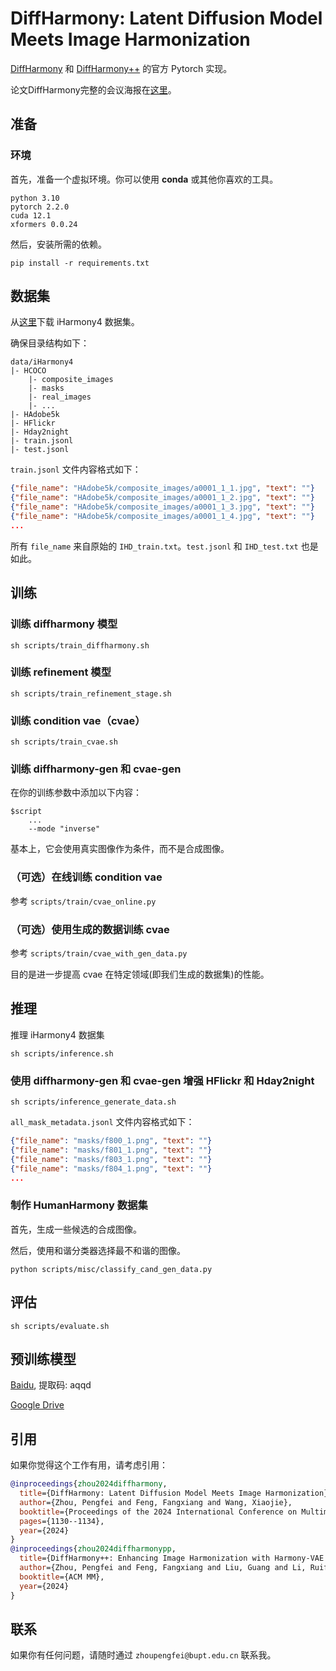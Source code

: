 # DiffHarmony: Latent Diffusion Model Meets Image Harmonization

[DiffHarmony](https://arxiv.org/abs/2404.06139) 和 [DiffHarmony++](https://dl.acm.org/doi/10.1145/3664647.3681466) 的官方 Pytorch 实现。

论文DiffHarmony完整的会议海报在[这里](./assets/poster.pdf)。

## 准备

### 环境

首先，准备一个虚拟环境。你可以使用 **conda** 或其他你喜欢的工具。
```shell
python 3.10
pytorch 2.2.0
cuda 12.1
xformers 0.0.24
```

然后，安装所需的依赖。
```shell
pip install -r requirements.txt
```

## 数据集

从[这里](https://github.com/bcmi/Image-Harmonization-Dataset-iHarmony4)下载 iHarmony4 数据集。

确保目录结构如下：
```shell
data/iHarmony4
|- HCOCO
    |- composite_images
    |- masks
    |- real_images
    |- ...
|- HAdobe5k
|- HFlickr
|- Hday2night
|- train.jsonl
|- test.jsonl
```

`train.jsonl` 文件内容格式如下：
```json
{"file_name": "HAdobe5k/composite_images/a0001_1_1.jpg", "text": ""}
{"file_name": "HAdobe5k/composite_images/a0001_1_2.jpg", "text": ""}
{"file_name": "HAdobe5k/composite_images/a0001_1_3.jpg", "text": ""}
{"file_name": "HAdobe5k/composite_images/a0001_1_4.jpg", "text": ""}
...
```
所有 `file_name` 来自原始的 `IHD_train.txt`。`test.jsonl` 和 `IHD_test.txt` 也是如此。

## 训练
### 训练 diffharmony 模型
```shell
sh scripts/train_diffharmony.sh
```

### 训练 refinement 模型
```shell
sh scripts/train_refinement_stage.sh
```

### 训练 condition vae（cvae）
```shell
sh scripts/train_cvae.sh
```

### 训练 diffharmony-gen 和 cvae-gen
在你的训练参数中添加以下内容：
```shell
$script
    ...
    --mode "inverse"
```
基本上，它会使用真实图像作为条件，而不是合成图像。

### （可选）在线训练 condition vae
参考 `scripts/train/cvae_online.py`

### （可选）使用生成的数据训练 cvae
参考 `scripts/train/cvae_with_gen_data.py`

目的是进一步提高 cvae 在特定领域(即我们生成的数据集)的性能。

## 推理
推理 iHarmony4 数据集
```shell
sh scripts/inference.sh
```

### 使用 diffharmony-gen 和 cvae-gen 增强 HFlickr 和 Hday2night
```shell
sh scripts/inference_generate_data.sh
```
`all_mask_metadata.jsonl` 文件内容格式如下：
```json
{"file_name": "masks/f800_1.png", "text": ""}
{"file_name": "masks/f801_1.png", "text": ""}
{"file_name": "masks/f803_1.png", "text": ""}
{"file_name": "masks/f804_1.png", "text": ""}
...
```

### 制作 HumanHarmony 数据集
首先，生成一些候选的合成图像。

然后，使用和谐分类器选择最不和谐的图像。
```shell
python scripts/misc/classify_cand_gen_data.py
```

## 评估
```shell
sh scripts/evaluate.sh
```

## 预训练模型
[Baidu](https://pan.baidu.com/s/1IkF6YP4C3fsEAi0_9eCESg), 提取码: aqqd

[Google Drive](https://drive.google.com/file/d/1rezNdcuZbwejbC9rH9S1SUuaWTGTz_wG/view?usp=drive_link)

## 引用
如果你觉得这个工作有用，请考虑引用：
```bibtex
@inproceedings{zhou2024diffharmony,
  title={DiffHarmony: Latent Diffusion Model Meets Image Harmonization},
  author={Zhou, Pengfei and Feng, Fangxiang and Wang, Xiaojie},
  booktitle={Proceedings of the 2024 International Conference on Multimedia Retrieval},
  pages={1130--1134},
  year={2024}
}
@inproceedings{zhou2024diffharmonypp,
  title={DiffHarmony++: Enhancing Image Harmonization with Harmony-VAE and Inverse Harmonization Model},
  author={Zhou, Pengfei and Feng, Fangxiang and Liu, Guang and Li, Ruifan and Wang, Xiaojie},
  booktitle={ACM MM},
  year={2024}
}
```

## 联系
如果你有任何问题，请随时通过 `zhoupengfei@bupt.edu.cn` 联系我。
